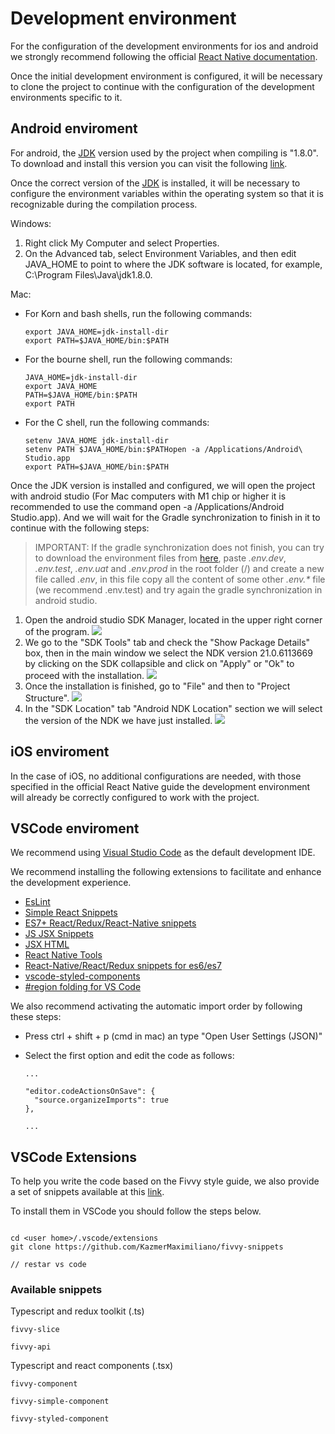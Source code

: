 # Development environment

For the configuration of the development environments for ios and android
we strongly recommend following the official [React Native documentation](https://reactnative.dev/docs/environment-setup).

Once the initial development environment is configured, it will be necessary to clone the project to continue with the configuration of the development environments specific to it.

## Android enviroment

For android, the [JDK](https://www.oracle.com/ar/java/technologies/javase/javase8-archive-downloads.html) version used by the project when compiling is "1.8.0". To download and install this version you can visit the following [link](https://www.oracle.com/ar/java/technologies/javase/javase8-archive-downloads.html).

Once the correct version of the [JDK](https://www.oracle.com/ar/java/technologies/javase/javase8-archive-downloads.html) is installed, it will be necessary to configure the environment variables within the operating system so that it is recognizable during the compilation process.

Windows:

1. Right click My Computer and select Properties.
2. On the Advanced tab, select Environment Variables, and then edit JAVA_HOME
   to point to where the JDK software is located, for example, C:\Program Files\Java\jdk1.8.0.

Mac:

- For Korn and bash shells, run the following commands:
  ```
  export JAVA_HOME=jdk-install-dir
  export PATH=$JAVA_HOME/bin:$PATH
  ```
- For the bourne shell, run the following commands:
  ```
  JAVA_HOME=jdk-install-dir
  export JAVA_HOME
  PATH=$JAVA_HOME/bin:$PATH
  export PATH
  ```
- For the C shell, run the following commands:
  ```
  setenv JAVA_HOME jdk-install-dir
  setenv PATH $JAVA_HOME/bin:$PATHopen -a /Applications/Android\ Studio.app
  export PATH=$JAVA_HOME/bin:$PATH
  ```

Once the JDK version is installed and configured,
we will open the project with android studio
(For Mac computers with M1 chip or higher it is
recommended to use the command open -a /Applications/Android Studio.app).
And we will wait for the Gradle synchronization
to finish in it to continue with the following steps:

> IMPORTANT: If the gradle synchronization does not finish, you can try to download the environment files from [here](https://drive.google.com/drive/u/0/folders/1OpPVyA0zE8t3qFnKT0yhgJbI_tdya-2A), paste _.env.dev_, _.env.test_, _.env.uat_ and _.env.prod_ in the root folder (/) and create a new file called _.env_, in this file copy all the content of some other _.env.\*_ file (we recommend .env.test) and try again the gradle synchronization in android studio.

1. Open the android studio SDK Manager, located in the upper right corner of the program.
   ![](https://i.imgur.com/BLIiqyc.png)
2. We go to the "SDK Tools" tab and check the "Show Package Details" box,
   then in the main window we select the NDK version 21.0.6113669
   by clicking on the SDK collapsible and click on "Apply" or "Ok" to proceed with the installation.
   ![](https://i.imgur.com/x9xETcG.png)
3. Once the installation is finished, go to "File" and then to "Project Structure".
   ![](https://i.imgur.com/HzKeUeQ.png)
4. In the "SDK Location" tab "Android NDK Location" section we will select
   the version of the NDK we have just installed.
   ![](https://i.imgur.com/7nK9SEM.png)

## iOS enviroment

In the case of iOS, no additional configurations are needed,
with those specified in the official React Native guide the development
environment will already be correctly configured to work with the project.

## VSCode enviroment

We recommend using [Visual Studio Code](https://code.visualstudio.com/) as the default development IDE.

We recommend installing the following extensions to facilitate and enhance the development experience.

- [EsLint](https://marketplace.visualstudio.com/items?itemName=dbaeumer.vscode-eslint)
- [Simple React Snippets](https://marketplace.visualstudio.com/items?itemName=burkeholland.simple-react-snippets)
- [ES7+ React/Redux/React-Native snippets](https://marketplace.visualstudio.com/items?itemName=dsznajder.es7-react-js-snippets)
- [JS JSX Snippets](https://marketplace.visualstudio.com/items?itemName=skyran.js-jsx-snippets)
- [JSX HTML <tags/>](https://marketplace.visualstudio.com/items?itemName=angelorafael.jsx-html-tags)
- [React Native Tools](https://marketplace.visualstudio.com/items?itemName=msjsdiag.vscode-react-native)
- [React-Native/React/Redux snippets for es6/es7](https://marketplace.visualstudio.com/items?itemName=EQuimper.react-native-react-redux)
- [vscode-styled-components](https://marketplace.visualstudio.com/items?itemName=styled-components.vscode-styled-components)
- [#region folding for VS Code](https://marketplace.visualstudio.com/items?itemName=maptz.regionfolder)

We also recommend activating the automatic import order by following these steps:

- Press ctrl + shift + p (cmd in mac) an type "Open User Settings (JSON)"
- Select the first option and edit the code as follows:

  ```
  ...

  "editor.codeActionsOnSave": {
    "source.organizeImports": true
  },

  ...
  ```

## VSCode Extensions

To help you write the code based on the Fivvy style guide, we also provide a set of snippets available at this [link](https://github.com/KazmerMaximiliano/fivvy-snippets).

To install them in VSCode you should follow the steps below.

```

cd <user home>/.vscode/extensions
git clone https://github.com/KazmerMaximiliano/fivvy-snippets

// restar vs code

```

### Available snippets

Typescript and redux toolkit (.ts)

```
fivvy-slice
```

```
fivvy-api
```

Typescript and react components (.tsx)

```
fivvy-component
```

```
fivvy-simple-component
```

```
fivvy-styled-component
```
